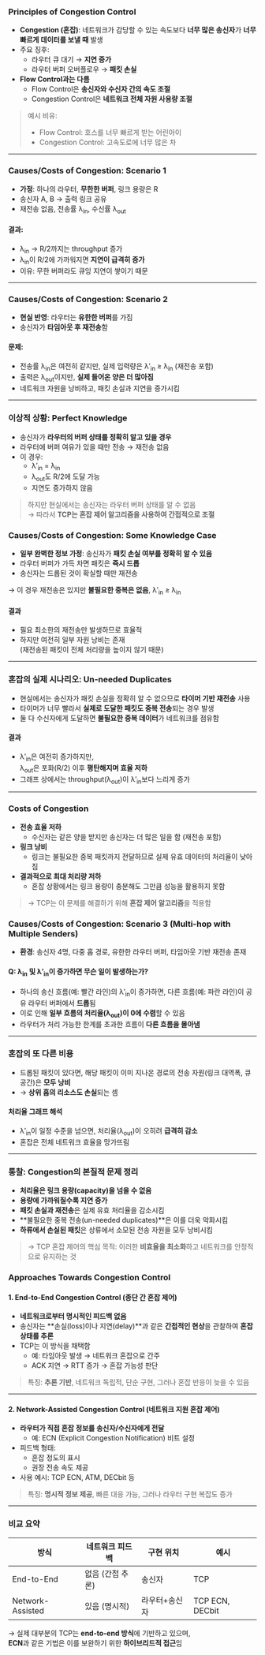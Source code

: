 ### Principles of Congestion Control
- **Congestion (혼잡)**: 네트워크가 감당할 수 있는 속도보다 **너무 많은 송신자**가 **너무 빠르게 데이터를 보낼 때** 발생
- 주요 징후:
  - 라우터 큐 대기 → **지연 증가**
  - 라우터 버퍼 오버플로우 → **패킷 손실**
- **Flow Control과는 다름**
  - Flow Control은 **송신자와 수신자 간의 속도 조절**
  - Congestion Control은 **네트워크 전체 자원 사용량 조절**

> 예시 비유:  
> - Flow Control: 호스를 너무 빠르게 받는 어린아이  
> - Congestion Control: 고속도로에 너무 많은 차

---

### Causes/Costs of Congestion: Scenario 1
- **가정**: 하나의 라우터, **무한한 버퍼**, 링크 용량은 R
- 송신자 A, B → 출력 링크 공유
- 재전송 없음, 전송률 λ<sub>in</sub>, 수신률 λ<sub>out</sub>

#### 결과:
- λ<sub>in</sub> → R/2까지는 throughput 증가
- λ<sub>in</sub>이 R/2에 가까워지면 **지연이 급격히 증가**
- 이유: 무한 버퍼라도 큐잉 지연이 쌓이기 때문

---

### Causes/Costs of Congestion: Scenario 2
- **현실 반영**: 라우터는 **유한한 버퍼**를 가짐
- 송신자가 **타임아웃 후 재전송**함

#### 문제:
- 전송률 λ<sub>in</sub>은 여전히 같지만, 실제 입력량은 λ′<sub>in</sub> ≥ λ<sub>in</sub> (재전송 포함)
- 출력은 λ<sub>out</sub>이지만, **실제 들어온 양은 더 많아짐**
- 네트워크 자원을 낭비하고, 패킷 손실과 지연을 증가시킴

---

### 이상적 상황: Perfect Knowledge
- 송신자가 **라우터의 버퍼 상태를 정확히 알고 있을 경우**
- 라우터에 버퍼 여유가 있을 때만 전송 → 재전송 없음
- 이 경우:
  - λ′<sub>in</sub> = λ<sub>in</sub>
  - λ<sub>out</sub>도 R/2에 도달 가능
  - 지연도 증가하지 않음

> 하지만 현실에서는 송신자는 라우터 버퍼 상태를 알 수 없음  
> → 따라서 **TCP는 혼잡 제어 알고리즘을 사용하여 간접적으로 조절**

### Causes/Costs of Congestion: Some Knowledge Case
- **일부 완벽한 정보 가정**: 송신자가 **패킷 손실 여부를 정확히 알 수 있음**
- 라우터 버퍼가 가득 차면 패킷은 **즉시 드롭**
- 송신자는 드롭된 것이 확실할 때만 재전송

→ 이 경우 재전송은 있지만 **불필요한 중복은 없음**, λ′<sub>in</sub> ≥ λ<sub>in</sub>

#### 결과
- 필요 최소한의 재전송만 발생하므로 효율적
- 하지만 여전히 일부 자원 낭비는 존재  
  (재전송된 패킷이 전체 처리량을 높이지 않기 때문)

---

### 혼잡의 실제 시나리오: Un-needed Duplicates
- 현실에서는 송신자가 패킷 손실을 정확히 알 수 없으므로 **타이머 기반 재전송** 사용
- 타이머가 너무 빨라서 **실제로 도달한 패킷도 중복 전송**되는 경우 발생
- 둘 다 수신자에게 도달하면 **불필요한 중복 데이터**가 네트워크를 점유함

#### 결과
- λ′<sub>in</sub>은 여전히 증가하지만,  
  λ<sub>out</sub>은 포화(R/2) 이후 **평탄해지며 효율 저하**
- 그래프 상에서는 throughput(λ<sub>out</sub>)이 λ′<sub>in</sub>보다 느리게 증가

---

### Costs of Congestion
- **전송 효율 저하**
  - 수신자는 같은 양을 받지만 송신자는 더 많은 일을 함 (재전송 포함)
- **링크 낭비**
  - 링크는 불필요한 중복 패킷까지 전달하므로 실제 유효 데이터의 처리율이 낮아짐
- **결과적으로 최대 처리량 저하**
  - 혼잡 상황에서는 링크 용량이 충분해도 그만큼 성능을 활용하지 못함

> → TCP는 이 문제를 해결하기 위해 **혼잡 제어 알고리즘**을 적용함


### Causes/Costs of Congestion: Scenario 3 (Multi-hop with Multiple Senders)
- **환경**: 송신자 4명, 다중 홉 경로, 유한한 라우터 버퍼, 타임아웃 기반 재전송 존재

#### Q: λ<sub>in</sub> 및 λ′<sub>in</sub>이 증가하면 무슨 일이 발생하는가?
- 하나의 송신 흐름(예: 빨간 라인)의 λ′<sub>in</sub>이 증가하면,
  다른 흐름(예: 파란 라인)이 공유 라우터 버퍼에서 **드롭**됨
- 이로 인해 **일부 흐름의 처리율(λ<sub>out</sub>)이 0에 수렴**할 수 있음
- 라우터가 처리 가능한 한계를 초과한 흐름이 **다른 흐름을 몰아냄**

---

### 혼잡의 또 다른 비용
- 드롭된 패킷이 있다면, 해당 패킷이 이미 지나온 경로의 전송 자원(링크 대역폭, 큐 공간)은 **모두 낭비**
- → **상위 홉의 리소스도 손실**되는 셈

#### 처리율 그래프 해석
- λ′<sub>in</sub>이 일정 수준을 넘으면, 처리율(λ<sub>out</sub>)이 오히려 **급격히 감소**
- 혼잡은 전체 네트워크 효율을 망가뜨림

---

### 통찰: Congestion의 본질적 문제 정리

- **처리율은 링크 용량(capacity)을 넘을 수 없음**
- **용량에 가까워질수록 지연 증가**
- **패킷 손실과 재전송**은 실제 유효 처리율을 감소시킴
- **불필요한 중복 전송(un-needed duplicates)**은 이를 더욱 악화시킴
- **하류에서 손실된 패킷**은 상류에서 소모된 전송 자원을 모두 낭비시킴

> → TCP 혼잡 제어의 핵심 목적: 이러한 **비효율을 최소화**하고 네트워크를 안정적으로 유지하는 것

### Approaches Towards Congestion Control

#### 1. End-to-End Congestion Control (종단 간 혼잡 제어)
- **네트워크로부터 명시적인 피드백 없음**
- 송신자는 **손실(loss)이나 지연(delay)**과 같은 **간접적인 현상**을 관찰하여 **혼잡 상태를 추론**
- TCP는 이 방식을 채택함
  - 예: 타임아웃 발생 → 네트워크 혼잡으로 간주
  - ACK 지연 → RTT 증가 → 혼잡 가능성 판단

> 특징: **추론 기반**, 네트워크 독립적, 단순 구현, 그러나 혼잡 반응이 늦을 수 있음

---

#### 2. Network-Assisted Congestion Control (네트워크 지원 혼잡 제어)
- **라우터가 직접 혼잡 정보를 송신자/수신자에게 전달**
  - 예: ECN (Explicit Congestion Notification) 비트 설정
- 피드백 형태:
  - 혼잡 정도의 표시
  - 권장 전송 속도 제공
- 사용 예시: TCP ECN, ATM, DECbit 등

> 특징: **명시적 정보 제공**, 빠른 대응 가능, 그러나 라우터 구현 복잡도 증가

---

### 비교 요약
| 방식 | 네트워크 피드백 | 구현 위치 | 예시 |
|------|------------------|------------|------|
| End-to-End | 없음 (간접 추론) | 송신자 | TCP |
| Network-Assisted | 있음 (명시적) | 라우터+송신자 | TCP ECN, DECbit |

→ 실제 대부분의 TCP는 **end-to-end 방식**에 기반하고 있으며,  
**ECN**과 같은 기법은 이를 보완하기 위한 **하이브리드적 접근**임
